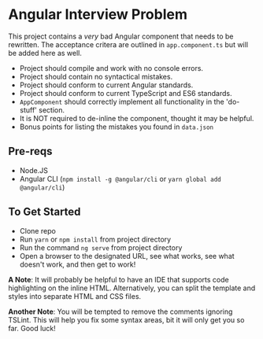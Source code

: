 # Angular Interview Problem
This project contains a *very* bad Angular component that needs to be rewritten. The acceptance critera are outlined in `app.component.ts` but will be added here as well.


+ Project should compile and work with no console errors.
+ Project should contain no syntactical mistakes.
+ Project should conform to current Angular standards.
+ Project should conform to current TypeScript and ES6 standards.
+ `AppComponent` should correctly implement all functionality in the 'do-stuff' section.
+ It is NOT required to de-inline the component, thought it may be helpful.
+ Bonus points for listing the mistakes you found in `data.json`

## Pre-reqs
+ Node.JS
+ Angular CLI (`npm install -g @angular/cli` or `yarn global add @angular/cli`)

## To Get Started
+ Clone repo
+ Run `yarn` or `npm install` from project directory
+ Run the command `ng serve` from project directory
+ Open a browser to the designated URL, see what works, see what doesn't work, and then get to work!

**A Note**: It will probably be helpful to have an IDE that supports code highlighting on the inline HTML. Alternatively, you can split the template and styles into separate HTML and CSS files.

**Another Note**: You will be tempted to remove the comments ignoring TSLint. This will help you fix some syntax areas, bit it will only get you so far. Good luck!
